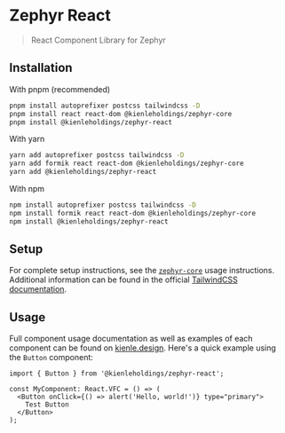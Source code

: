 # Zephyr React

> React Component Library for Zephyr

## Installation

With pnpm (recommended)

```bash
pnpm install autoprefixer postcss tailwindcss -D
pnpm install react react-dom @kienleholdings/zephyr-core
pnpm install @kienleholdings/zephyr-react
```

With yarn

```bash
yarn add autoprefixer postcss tailwindcss -D
yarn add formik react react-dom @kienleholdings/zephyr-core
yarn add @kienleholdings/zephyr-react
```

With npm

```bash
npm install autoprefixer postcss tailwindcss -D
npm install formik react react-dom @kienleholdings/zephyr-core
npm install @kienleholdings/zephyr-react
```

## Setup

For complete setup instructions, see the
[`zephyr-core`](https://github.com/kienleholdings/zephyr/tree/main/packages/zephyr-core) usage
instructions. Additional information can be found in the official
[TailwindCSS documentation](https://tailwindcss.com/).

## Usage

Full component usage documentation as well as examples of each component can be found on
[kienle.design](https://www.kienle.design/docs/react/index.html). Here's a quick example using the
`Button` component:

```tsx
import { Button } from '@kienleholdings/zephyr-react';

const MyComponent: React.VFC = () => (
  <Button onClick={() => alert('Hello, world!')} type="primary">
    Test Button
  </Button>
);
```
